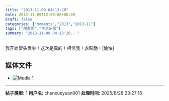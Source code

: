 ```yaml
---
title: "2013-11-09 04:13:20"
date: 2013-11-09T12:00:00+08:00
draft: false
categories: ["moments","2013","2013-11"]
tags: ["朋友圈","生活记录"]
summary: "2013-11-09 04:13:20..."
---
```


我开始留头发啦！这次是真的！相信我！求鼓励！[愉快]

## 媒体文件

- ![Media 1](/Moments/photos/2013-11-09/201311090413200.jpg)

---

**帖子类型:** 1
**用户名:** chenxueyuan001
**处理时间:** 2025/8/28 23:27:16